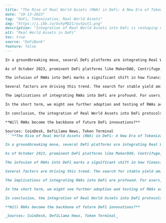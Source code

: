 ```markdown
---
title: "The Rise of Real World Assets (RWA) in DeFi: A New Era of Tokenization"
date: "10-13-2023"
tag: "DeFi, Tokenization, Real World Assets"
img: "https://i.ibb.co/GvXyMQ21/output1.png"
description: "Integration of Real World Assets into DeFi is reshaping decentralized finance."
alt: "Real World Assets in DeFi"
toc: true
source: "DeFiBank"
feature: false
---

In a groundbreaking move, several DeFi platforms are integrating Real World Assets (RWA) into their protocols, revolutionizing the landscape of decentralized finance. As traditional financial elements integrate with blockchain technology, the DeFi sector is witnessing an unprecedented wave of innovation and growth. This trend poses a pivotal question: will RWAs become the new standard in DeFi?

As of October 2023, prominent DeFi platforms like MakerDAO, Centrifuge, and Aave have started to incorporate RWAs into their ecosystem. Centrifuge recently announced a successful integration of real estate assets valued at over $200 million, leveraging protocols like Tinlake to facilitate the process. Meanwhile, MakerDAO has been pioneering the use of bonds and other tangible assets to back its stablecoin, DAI, enhancing its security and price stability. This move aligns with the ongoing trend of diversifying collateral options in DeFi to mitigate risks and improve liquidity.

The infusion of RWAs into DeFi marks a significant shift in how financial assets are tokenized and utilized within the blockchain infrastructure. By allowing real estate, bonds, and other physical assets to be represented on-chain, these protocols are expanding the possibilities for asset management and investment. This not only attracts traditional investors but also increases the total value locked (TVL) in DeFi, reaching new heights of over $80 billion as reported by DefiLlama.

Several factors are driving this trend. The search for stable yield amidst volatile crypto markets is pushing investors towards asset-backed tokens, which offer more predictable returns. Additionally, the use of RWAs can potentially reduce the systemic risks associated with over-collateralization and the high volatility of crypto-native tokens. This adoption is also bolstered by improved legal frameworks and partnerships with financial institutions that provide the necessary infrastructure for real-world asset tokenization.

The implications of integrating RWAs into DeFi are profound. For users, it means access to a wider array of investment opportunities with improved risk profiles. For the ecosystem, this development signifies a deeper convergence between traditional and decentralized finance, potentially paving the way for broader regulatory acceptance and collaboration. The increased TVL can lead to enhanced liquidity, which is crucial for the health of DeFi protocols.

In the short term, we might see further adoption and testing of RWAs across different platforms, each experimenting with various asset classes to optimize yields and risk management. In the medium term, this could lead to standardized practices for asset tokenization, setting a precedent for future projects. Analysts from Token Terminal anticipate that if RWAs continue to gain traction, they could constitute a substantial portion of the DeFi collateral market within a few years.

In conclusion, the integration of Real World Assets into DeFi protocols is setting the stage for a new era of decentralized finance. By bridging the gap between digital and traditional assets, RWAs may transform how value is stored, transferred, and generated on blockchain networks. As the industry adapts to these changes, one pivotal question remains: could the tokenization of real world assets define the next chapter of DeFi's evolution?

**Will RWAs become the backbone of future DeFi innovations?**

Sources: CoinDesk, DefiLlama News, Token Terminal
```**The Rise of Real World Assets (RWA) in DeFi: A New Era of Tokenization**

In a groundbreaking move, several DeFi platforms are integrating Real World Assets (RWA) into their protocols, revolutionizing the landscape of decentralized finance. As traditional financial elements integrate with blockchain technology, the DeFi sector is witnessing an unprecedented wave of innovation and growth. This trend poses a pivotal question: will RWAs become the new standard in DeFi?

As of October 2023, prominent DeFi platforms like MakerDAO, Centrifuge, and Aave have started to incorporate RWAs into their ecosystem. Centrifuge recently announced a successful integration of real estate assets valued at over $200 million, leveraging protocols like Tinlake to facilitate the process. Meanwhile, MakerDAO has been pioneering the use of bonds and other tangible assets to back its stablecoin, DAI, enhancing its security and price stability. This move aligns with the ongoing trend of diversifying collateral options in DeFi to mitigate risks and improve liquidity.

The infusion of RWAs into DeFi marks a significant shift in how financial assets are tokenized and utilized within the blockchain infrastructure. By allowing real estate, bonds, and other physical assets to be represented on-chain, these protocols are expanding the possibilities for asset management and investment. This not only attracts traditional investors but also increases the total value locked (TVL) in DeFi, reaching new heights of over $80 billion as reported by DefiLlama.

Several factors are driving this trend. The search for stable yield amidst volatile crypto markets is pushing investors towards asset-backed tokens, which offer more predictable returns. Additionally, the use of RWAs can potentially reduce the systemic risks associated with over-collateralization and the high volatility of crypto-native tokens. This adoption is also bolstered by improved legal frameworks and partnerships with financial institutions that provide the necessary infrastructure for real-world asset tokenization.

The implications of integrating RWAs into DeFi are profound. For users, it means access to a wider array of investment opportunities with improved risk profiles. For the ecosystem, this development signifies a deeper convergence between traditional and decentralized finance, potentially paving the way for broader regulatory acceptance and collaboration. The increased TVL can lead to enhanced liquidity, which is crucial for the health of DeFi protocols.

In the short term, we might see further adoption and testing of RWAs across different platforms, each experimenting with various asset classes to optimize yields and risk management. In the medium term, this could lead to standardized practices for asset tokenization, setting a precedent for future projects. Analysts from Token Terminal anticipate that if RWAs continue to gain traction, they could constitute a substantial portion of the DeFi collateral market within a few years.

In conclusion, the integration of Real World Assets into DeFi protocols is setting the stage for a new era of decentralized finance. By bridging the gap between digital and traditional assets, RWAs may transform how value is stored, transferred, and generated on blockchain networks. As the industry adapts to these changes, one pivotal question remains: could the tokenization of real world assets define the next chapter of DeFi's evolution?

**Will RWAs become the backbone of future DeFi innovations?**

_Sources: CoinDesk, DefiLlama News, Token Terminal_